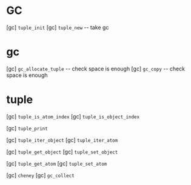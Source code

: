 # GC

[gc] `tuple_init`
[gc] `tuple_new` -- take gc

# gc

[gc] `gc_allocate_tuple` -- check space is enough
[gc] `gc_copy` -- check space is enough

# tuple

[gc] `tuple_is_atom_index`
[gc] `tuple_is_object_index`

[gc] `tuple_print`

[gc] `tuple_iter_object`
[gc] `tuple_iter_atom`

[gc] `tuple_get_object`
[gc] `tuple_set_object`

[gc] `tuple_get_atom`
[gc] `tuple_set_atom`

[gc] `cheney`
[gc] `gc_collect`

